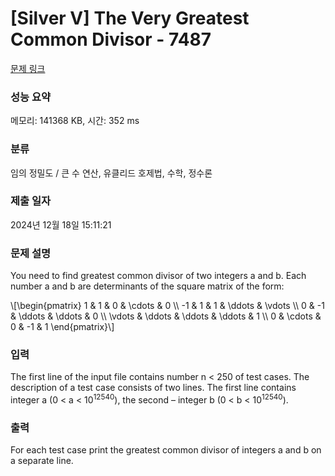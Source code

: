 # [Silver V] The Very Greatest Common Divisor - 7487 

[문제 링크](https://www.acmicpc.net/problem/7487) 

### 성능 요약

메모리: 141368 KB, 시간: 352 ms

### 분류

임의 정밀도 / 큰 수 연산, 유클리드 호제법, 수학, 정수론

### 제출 일자

2024년 12월 18일 15:11:21

### 문제 설명

<p style="user-select: auto !important;">You need to find greatest common divisor of two integers a and b. Each number a and b are determinants of the square matrix of the form: </p>

<p style="user-select: auto !important;">\[\begin{pmatrix} 1 & 1 & 0  & \cdots & 0 \\ -1 & 1 & 1 & \ddots  & \vdots \\ 0 & -1 & \ddots & \ddots & 0 \\ \vdots & \ddots & \ddots & \ddots & 1 \\ 0 & \cdots & 0 & -1 & 1  \end{pmatrix}\]</p>

### 입력 

 <p style="user-select: auto !important;">The first line of the input file contains number n < 250 of test cases. The description of a test case consists of two lines. The first line contains integer a (0 < a < 10<sup style="user-select: auto !important;">12540</sup>), the second – integer b (0 < b < 10<sup style="user-select: auto !important;">12540</sup>). </p>

### 출력 

 <p style="user-select: auto !important;">For each test case print the greatest common divisor of integers a and b on a separate line.</p>

